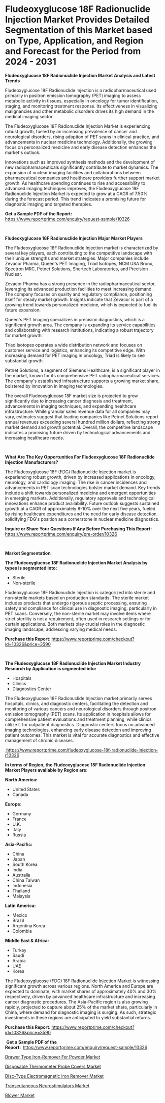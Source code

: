 <p><h1>Fludeoxyglucose 18F Radionuclide Injection Market Provides Detailed Segmentation of this Market based on Type, Application, and Region and Forecast for the Period from 2024 - 2031</h1></p><p><strong>Fludeoxyglucose 18F Radionuclide Injection Market Analysis and Latest Trends</strong></p>
<p><p>Fludeoxyglucose 18F Radionuclide Injection is a radiopharmaceutical used primarily in positron emission tomography (PET) imaging to assess metabolic activity in tissues, especially in oncology for tumor identification, staging, and monitoring treatment response. Its effectiveness in visualizing malignancies and other metabolic disorders drives its high demand in the medical imaging sector.</p><p>The Fludeoxyglucose 18F Radionuclide Injection Market is experiencing robust growth, fueled by an increasing prevalence of cancer and neurological disorders, rising adoption of PET scans in clinical practice, and advancements in nuclear medicine technology. Additionally, the growing focus on personalized medicine and early disease detection enhances the market's outlook.</p><p>Innovations such as improved synthesis methods and the development of new radiopharmaceuticals significantly contribute to market dynamics. The expansion of nuclear imaging facilities and collaborations between pharmaceutical companies and healthcare providers further support market growth. As healthcare spending continues to rise and accessibility to advanced imaging techniques improves, the Fludeoxyglucose 18F Radionuclide Injection Market is expected to grow at a CAGR of 7.50% during the forecast period. This trend indicates a promising future for diagnostic imaging and targeted therapies.</p></p>
<p><strong>Get a Sample PDF of the Report:&nbsp;</strong> <a href="https://www.reportprime.com/enquiry/request-sample/10326">https://www.reportprime.com/enquiry/request-sample/10326</a></p>
<p>&nbsp;</p>
<p><strong>Fludeoxyglucose 18F Radionuclide Injection Major Market Players</strong></p>
<p><p>The Fludeoxyglucose 18F Radionuclide Injection market is characterized by several key players, each contributing to the competitive landscape with their unique strengths and market strategies. Major companies include Zevacor Pharma, Queen's PET Imaging, Triad Isotopes, NCM USA Bronx, Spectron MRC, Petnet Solutions, Shertech Laboratories, and Precision Nuclear.</p><p>Zevacor Pharma has a strong presence in the radiopharmaceutical sector, leveraging its advanced production facilities to meet increasing demand. The company focuses on quality and regulatory compliance, positioning itself for steady market growth. Insights indicate that Zevacor is part of a growing trend towards personalized medicine, which is expected to fuel its future expansion.</p><p>Queen's PET Imaging specializes in precision diagnostics, which is a significant growth area. The company is expanding its service capabilities and collaborating with research institutions, indicating a robust trajectory for market growth.</p><p>Triad Isotopes operates a wide distribution network and focuses on customer service and logistics, enhancing its competitive edge. With increasing demand for PET imaging in oncology, Triad is likely to see substantial growth.</p><p>Petnet Solutions, a segment of Siemens Healthcare, is a significant player in the market, known for its comprehensive PET radiopharmaceutical services. The company's established infrastructure supports a growing market share, bolstered by innovation in imaging technologies.</p><p>The overall Fludeoxyglucose 18F market size is projected to grow significantly due to increasing cancer diagnosis and treatment, advancements in imaging techniques, and expanding healthcare infrastructure. While granular sales revenue data for all companies may vary, estimates suggest that leading companies like Petnet Solutions report annual revenues exceeding several hundred million dollars, reflecting strong market demand and growth potential. Overall, the competitive landscape indicates a promising future driven by technological advancements and increasing healthcare needs.</p></p>
<p>&nbsp;</p>
<p><strong>What Are The Key Opportunities For Fludeoxyglucose 18F Radionuclide Injection Manufacturers?</strong></p>
<p><p>The Fludeoxyglucose 18F (FDG) Radionuclide Injection market is experiencing robust growth, driven by increased applications in oncology, neurology, and cardiology imaging. The rise in cancer incidences and advancements in PET scan technologies bolster market demand. Key trends include a shift towards personalized medicine and emergent opportunities in emerging markets. Additionally, regulatory approvals and technological innovations enhance product availability. Future outlook suggests sustained growth at a CAGR of approximately 8-10% over the next five years, fueled by rising healthcare expenditures and the need for early disease detection, solidifying FDG's position as a cornerstone in nuclear medicine diagnostics.</p></p>
<p><strong>Inquire or Share Your Questions If Any Before Purchasing This Report:</strong> <a href="https://www.reportprime.com/enquiry/pre-order/10326">https://www.reportprime.com/enquiry/pre-order/10326</a></p>
<p>&nbsp;</p>
<p><strong>Market Segmentation</strong></p>
<p><strong>The Fludeoxyglucose 18F Radionuclide Injection Market Analysis by types is segmented into:</strong></p>
<p><ul><li>Sterile</li><li>Non-sterile</li></ul></p>
<p><p>Fludeoxyglucose 18F Radionuclide Injection is categorized into sterile and non-sterile markets based on production standards. The sterile market includes products that undergo rigorous aseptic processing, ensuring safety and compliance for clinical use in diagnostic imaging, particularly in PET scans. Conversely, the non-sterile market may involve items where strict sterility is not a requirement, often used in research settings or for certain applications. Both markets play crucial roles in the diagnostic imaging landscape, addressing varying medical needs.</p></p>
<p><strong>Purchase this Report:&nbsp;</strong><a href="https://www.reportprime.com/checkout?id=10326&price=3590">https://www.reportprime.com/checkout?id=10326&price=3590</a></p>
<p>&nbsp;</p>
<p><strong>The Fludeoxyglucose 18F Radionuclide Injection Market Industry Research by Application is segmented into:</strong></p>
<p><ul><li>Hospitals</li><li>Clinics</li><li>Diagnostics Center</li></ul></p>
<p><p>The Fludeoxyglucose 18F Radionuclide Injection market primarily serves hospitals, clinics, and diagnostic centers, facilitating the detection and monitoring of various cancers and neurological disorders through positron emission tomography (PET) scans. Its application in hospitals allows for comprehensive patient evaluations and treatment planning, while clinics utilize it for outpatient diagnostics. Diagnostic centers focus on advanced imaging technologies, enhancing early disease detection and improving patient outcomes. This market is vital for accurate diagnostics and effective management of chronic diseases.</p></p>
<p><a href="https://www.reportprime.com/fludeoxyglucose-18f-radionuclide-injection-r10326">&nbsp;https://www.reportprime.com/fludeoxyglucose-18f-radionuclide-injection-r10326</a></p>
<p><strong>In terms of Region, the Fludeoxyglucose 18F Radionuclide Injection Market Players available by Region are:</strong></p>
<p>
    <p> <strong> North America: </strong>
        <ul>
            <li>United States</li>
            <li>Canada</li>
        </ul>
        </p> 
    <p> <strong> Europe: </strong>
        <ul>
            <li>Germany</li>
            <li>France</li>
            <li>U.K.</li>
            <li>Italy</li>
            <li>Russia</li>
        </ul>
        </p> 
    <p> <strong> Asia-Pacific: </strong>
        <ul>
            <li>China</li>
            <li>Japan</li>
            <li>South Korea</li>
            <li>India</li>
            <li>Australia</li>
            <li>China Taiwan</li>
            <li>Indonesia</li>
            <li>Thailand</li>
            <li>Malaysia</li>
        </ul>
        </p> 
    <p> <strong> Latin America: </strong>
        <ul>
            <li>Mexico</li>
            <li>Brazil</li>
            <li>Argentina Korea</li>
            <li>Colombia</li>
        </ul>
        </p> 
    <p> <strong> Middle East & Africa: </strong>
        <ul>
            <li>Turkey</li>
            <li>Saudi</li>
            <li>Arabia</li>
            <li>UAE</li>
            <li>Korea</li>
        </ul>
    </p>
    </p>
<p><p>The Fludeoxyglucose (FDG) 18F Radionuclide Injection Market is witnessing significant growth across various regions. North America and Europe are expected to dominate, with market shares of approximately 40% and 30% respectively, driven by advanced healthcare infrastructure and increasing cancer diagnostic procedures. The Asia-Pacific region is also growing rapidly, projected to capture about 25% of the market share, particularly in China, where demand for diagnostic imaging is surging. As such, strategic investments in these regions are anticipated to yield substantial returns.</p></p>
<p><strong>Purchase this Report: </strong><a href="https://www.reportprime.com/checkout?id=10326&price=3590">https://www.reportprime.com/checkout?id=10326&price=3590</a></p>
<p>&nbsp;<strong>Get a Sample PDF of the Report:&nbsp;&nbsp;</strong><a href="https://www.reportprime.com/enquiry/request-sample/10326">https://www.reportprime.com/enquiry/request-sample/10326</a></p>
<p><strong></strong></p>
<p><p><a href="https://medium.com/@janetchuaf36/the-drawer-type-iron-remover-for-powder-market-report-analyzes-important-operational-and-9ef228838912">Drawer Type Iron-Remover For Powder Market</a></p><p><a href="https://github.com/NarcisoFerry/Market-Research-Report-List-1/blob/main/disposable-thermometer-probe-covers-market.md">Disposable Thermometer Probe Covers Market</a></p><p><a href="https://medium.com/@janetchuaf36/this-report-on-disc-type-electromagnetic-iron-remover-market-is-a-comprehensive-analysis-of-379bd6282e81">Disc-Type Electromagnetic Iron Remover Market</a></p><p><a href="https://issuu.com/reportprime-2/docs/transcutaneous-neurostimulators-mar_476094d99e7c8e">Transcutaneous Neurostimulators Market</a></p><p><a href="https://www.linkedin.com/pulse/global-blower-market-size-expected-experience-cagr-86-through-kehbe?trackingId=TbN4PlYeQl2wxNvxw3BzyQ%3D%3D">Blower Market</a></p></p>